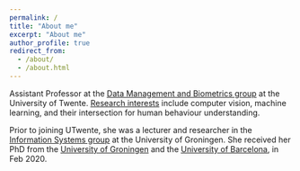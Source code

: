 ```yaml
---
permalink: /
title: "About me"
excerpt: "About me"
author_profile: true
redirect_from: 
  - /about/
  - /about.html
---
```


Assistant Professor at the <u><a href="https://www.utwente.nl/en/eemcs/dmb/" target="_blank">Data Management and Biometrics group</a></u> at the University of Twente. <u><a href="https://estefaniatalavera.github.io/research/" target="_blank">Research interests</a></u> include computer vision, machine learning, and their intersection for human behaviour understanding.

Prior to joining UTwente, she was a lecturer and researcher in the <u><a href="http://www.cs.rug.nl/infosys/">Information Systems group</a></u> at the University of Groningen. She received her PhD from the <u><a href="https://www.cs.rug.nl/is/Main/People" target="_blank">University of Groningen</a></u> and the <u><a href="http://www.ub.edu/cvub/" target="_blank">University of Barcelona</a></u>, in Feb 2020. 






